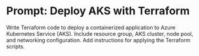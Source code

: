 <!--
title: "Deploy with Terraform to AKS"
category: "Infrastructure"
description: "Set up Terraform scripts for deploying a containerized app to Azure Kubernetes Service"
-->

# Prompt: Deploy AKS with Terraform

Write Terraform code to deploy a containerized application to Azure Kubernetes Service (AKS). Include resource group, AKS cluster, node pool, and networking configuration. Add instructions for applying the Terraform scripts.
